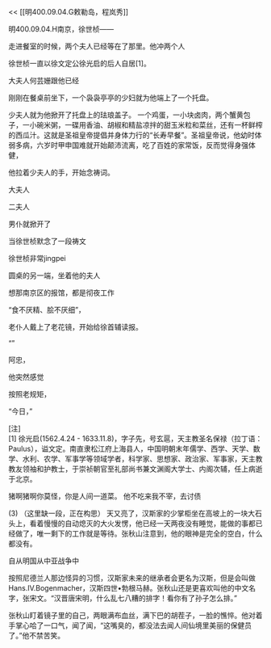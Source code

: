 << [[明400.09.04.G敕勒岛，程岚秀]]

明400.09.04.H南京，徐世桢——

走进餐室的时候，两个夫人已经等在了那里。他冲两个人

徐世桢一直以徐文定公徐光启的后人自居[1]。

大夫人何芸姗跟他已经

刚刚在餐桌前坐下，一个袅袅亭亭的少妇就为他端上了一个托盘。

少夫人就为他掀开了托盘上的珐琅盖子。
一个鸡蛋，一小块卤肉，两个蟹黄包子，一小碗米粥，一碟用香油、胡椒和精盐凉拌的甜玉米粒和菜丝，还有一杯鲜榨的西瓜汁。这就是圣祖皇帝提倡并身体力行的“长寿早餐”。圣祖皇帝说，他幼时体弱多病，六岁时甲申国难就开始颠沛流离，吃了百姓的家常饭，反而觉得身强体健，

他拉着少夫人的手，开始念祷词。

大夫人



二夫人

男仆就掀开了


当徐世桢默念了一段祷文

徐世桢非常jingpei

圆桌的另一端，坐着他的夫人

想那南京区的报馆，都是彻夜工作

“食不厌精、脍不厌细”，

老仆人戴上了老花镜，开始给徐首辅读报。

“”

阿忠，

他突然感觉

按照老规矩，

“今日，”

[注]  
[1] 徐光启(1562.4.24 - 1633.11.8)，字子先，号玄扈，天主教圣名保禄（拉丁语：Paulus），谥文定。南直隶松江府上海县人，中国明朝末年儒学、西学、天学、数学、水利、农学、军事学等领域学者，科学家、思想家、政治家、军事家，天主教教友领袖和护教士，于崇祯朝官至礼部尚书兼文渊阁大学士、内阁次辅，任上病逝于北京。


猪啊猪啊你莫怪，你是人间一道菜。
他不吃来我不宰，去讨债




(3)
（这里缺一段，正在构思）
天又亮了，汉斯家的少掌柜坐在高坡上的一块大石头上，看着慢慢的自动熄灭的大火发愣，他已经一天两夜没有睡觉，能做的事都已经做了，唯一剩下的工作就是等待。张秋山注意到，他的眼神是完全的空白，什么都没有。



自从明国从中亚战争中

按照尼德兰人那边怪异的习惯，汉斯家未来的继承者会更名为汉斯，但是会叫做Hans.IV.Bogenmacher，汉斯四世•勃根马赫。张秋山还是更喜欢叫他的中文名字，张宋文。“汉晋唐宋明，什么乱七八糟的排字！看你有了孙子怎么排。”

张秋山盯着镜子里的自己，两眼满布血丝，满下巴的胡茬子，一脸的憔悴。他对着手掌心哈了一口气，闻了闻，“这嘴臭的，都没法去闻人间仙境里美丽的保健员了。”他不禁苦笑。
